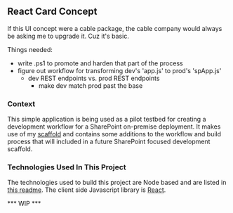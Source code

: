 ## React Card Concept

If this UI concept were a cable package, the cable company would always be asking me to upgrade it. Cuz it's basic. 

Things needed:
* write .ps1 to promote and harden that part of the process
* figure out workflow for transforming dev's 'app.js' to prod's 'spApp.js'
    * dev REST endpoints vs. prod REST endpoints
        * make dev match prod past the base

### Context
This simple application is being used as a pilot testbed for creating a development workflow for a SharePoint on-premise deployment. It makes use of my [scaffold](https://github.com/moabs81/scaffold2) and contains some additions to the workflow and build process that will included in a future SharePoint focused development scaffold. 

### Technologies Used In This Project
The technologies used to build this project are Node based and are listed in [this readme](https://github.com/moabs81/scaffold2/blob/master/readme.md). The client side Javascript library is [React](https://reactjs.org/). 

*** WIP ***